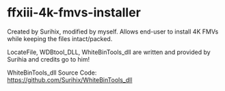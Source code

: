 # ffxiii-4k-fmvs-installer
Created by Surihix, modified by myself. Allows end-user to install 4K FMVs while keeping the files intact/packed.

LocateFile, WDBtool_DLL, WhiteBinTools_dll are written and provided by Surihia and credits go to him!

WhiteBinTools_dll Source Code: https://github.com/Surihix/WhiteBinTools_dll
